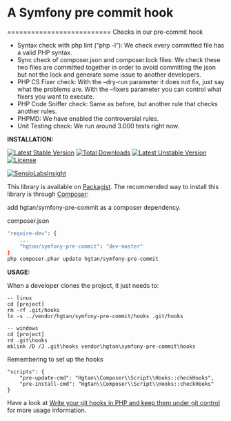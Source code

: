 # A Symfony pre commit hook
==========================
Checks in our pre-commit hook 

* Syntax check with php lint (“php -l”): We check every committed file has a valid PHP syntax.
* Sync check of composer.json and composer.lock files: We check these two files are committed together in order to avoid committing the json but not the lock and generate some issue to another developers.
* PHP CS Fixer check: With the –dry-run parameter it does not fix, just say what the problems are. With the –fixers parameter you can control what fixers you want to execute.
* PHP Code Sniffer check: Same as before, but another rule that checks another rules.
* PHPMD: We have enabled the controversial rules.
* Unit Testing check: We run around 3.000 tests right now.

**INSTALLATION:**

[![Latest Stable Version](https://poser.pugx.org/hgtan/symfony-pre-commit/v/stable.svg)](https://packagist.org/packages/hgtan/symfony-pre-commit) [![Total Downloads](https://poser.pugx.org/hgtan/symfony-pre-commit/downloads.svg)](https://packagist.org/packages/hgtan/symfony-pre-commit) [![Latest Unstable Version](https://poser.pugx.org/hgtan/symfony-pre-commit/v/unstable.svg)](https://packagist.org/packages/hgtan/symfony-pre-commit) [![License](https://poser.pugx.org/hgtan/symfony-pre-commit/license.svg)](https://packagist.org/packages/hgtan/symfony-pre-commit)

[![SensioLabsInsight](https://insight.sensiolabs.com/projects/77614f76-617a-4288-8e75-2ad38037ed89/big.png)](https://insight.sensiolabs.com/projects/77614f76-617a-4288-8e75-2ad38037ed89)

This library is available on [Packagist](https://packagist.org/packages/hgtan/symfony-pre-commit). 
The recommended way to install this library is through [Composer](http://getcomposer.org):

add hgtan/symfony-pre-commit as a composer dependency.

composer.json
```bash
"require-dev": {
    ...
    "hgtan/symfony-pre-commit": "dev-master"
}
php composer.phar update hgtan/symfony-pre-commit
```
**USAGE:**

When a developer clones the project, it just needs to:

```
-- linux
cd [project]
rm -rf .git/hooks
ln -s ../vendor/hgtan/symfony-pre-commit/hooks .git/hooks

-- windows
cd [project]
rd .git\hooks
mklink /D /J .git\hooks vendor\hgtan\symfony-pre-commit\hooks
```

Remembering to set up the hooks

```
"scripts": {
    "pre-update-cmd": "Hgtan\\Composer\\Script\\Hooks::checkHooks",
    "pre-install-cmd": "Hgtan\\Composer\\Script\\Hooks::checkHooks"
}
```

Have a look at [Write your git hooks in PHP and keep them under git control](http://bit.ly/git-hooks-in-php) for more usage information.
